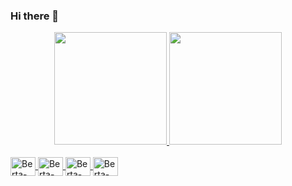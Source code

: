 ### Hi there 👋


<div align="center">
  <a href="https://github.com/bertanhasoft">
  <img height="180em" src="https://github-readme-stats.vercel.app/api?username=bertanhasoft&show_icons=true&theme=dracula&include_all_commits=true&count_private=true"/>
  <img height="180em" src="https://github-readme-stats.vercel.app/api/top-langs/?username=bertanhasoft&layout=compact&langs_count=7&theme=dracula"/>
</div>
  
  
  <div style="display: inline_block"><br>
  <img align="center" alt="Berta-Flutter" height="30" width="40" src="https://cdn.jsdelivr.net/gh/devicons/devicon/icons/flutter/flutter-original.svg">
  <img align="center" alt="Berta-Angular" height="30" width="40" src="https://cdn.jsdelivr.net/gh/devicons/devicon/icons/angularjs/angularjs-original.svg">
  <img align="center" alt="Berta-Java" height="30" width="40" src="https://cdn.jsdelivr.net/gh/devicons/devicon/icons/java/java-original.svg">
  <img align="center" alt="Berta-Bootstrap" height="30" width="40" src="https://cdn.jsdelivr.net/gh/devicons/devicon/icons/bootstrap/bootstrap-original.svg">
</div>
